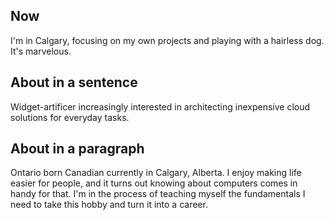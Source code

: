 ## Now

I'm in Calgary, focusing on my own projects and playing with a hairless dog. It's marvelous. 

## About in a sentence

Widget-artificer increasingly interested in architecting inexpensive cloud solutions for everyday tasks. 

## About in a paragraph

Ontario born Canadian currently in Calgary, Alberta. I enjoy making life easier for people, and it turns out knowing about computers comes in handy for that. I'm in the process of teaching myself the fundamentals I need to take this hobby and turn it into a career. 

<!--
**6vx/6vx** is a ✨ _special_ ✨ repository because its `README.md` (this file) appears on your GitHub profile.

Here are some ideas to get you started:

- 🔭 I’m currently working on ...
- 🌱 I’m currently learning ...
- 👯 I’m looking to collaborate on ...
- 🤔 I’m looking for help with ...
- 💬 Ask me about ...
- 📫 How to reach me: ...
- 😄 Pronouns: ...
- ⚡ Fun fact: ...
-->
